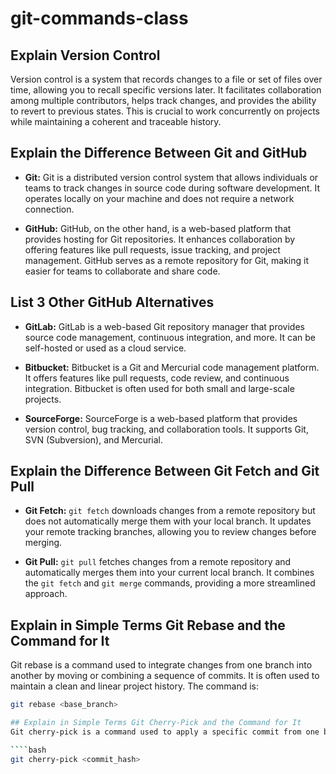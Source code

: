 # git-commands-class

## Explain Version Control
Version control is a system that records changes to a file or set of files over time, allowing you to recall specific versions later. It facilitates collaboration among multiple contributors, helps track changes, and provides the ability to revert to previous states. This is crucial to work concurrently on projects while maintaining a coherent and traceable history.

## Explain the Difference Between Git and GitHub
- **Git:** Git is a distributed version control system that allows individuals or teams to track changes in source code during software development. It operates locally on your machine and does not require a network connection.

- **GitHub:** GitHub, on the other hand, is a web-based platform that provides hosting for Git repositories. It enhances collaboration by offering features like pull requests, issue tracking, and project management. GitHub serves as a remote repository for Git, making it easier for teams to collaborate and share code.

## List 3 Other GitHub Alternatives
- **GitLab:** GitLab is a web-based Git repository manager that provides source code management, continuous integration, and more. It can be self-hosted or used as a cloud service.

- **Bitbucket:** Bitbucket is a Git and Mercurial code management platform. It offers features like pull requests, code review, and continuous integration. Bitbucket is often used for both small and large-scale projects.

- **SourceForge:** SourceForge is a web-based platform that provides version control, bug tracking, and collaboration tools. It supports Git, SVN (Subversion), and Mercurial.

## Explain the Difference Between Git Fetch and Git Pull
- **Git Fetch:** `git fetch` downloads changes from a remote repository but does not automatically merge them with your local branch. It updates your remote tracking branches, allowing you to review changes before merging.

- **Git Pull:** `git pull` fetches changes from a remote repository and automatically merges them into your current local branch. It combines the `git fetch` and `git merge` commands, providing a more streamlined approach.

## Explain in Simple Terms Git Rebase and the Command for It
Git rebase is a command used to integrate changes from one branch into another by moving or combining a sequence of commits. It is often used to maintain a clean and linear project history. The command is:  

```bash
git rebase <base_branch>

## Explain in Simple Terms Git Cherry-Pick and the Command for It
Git cherry-pick is a command used to apply a specific commit from one branch to another. It allows you to select and include changes from one branch without merging the entire branch. The command is:

````bash
git cherry-pick <commit_hash>